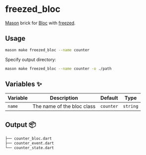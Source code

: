 # freezed_bloc

[Mason][3] brick for [Bloc][2] with [freezed][2].

## Usage

```sh
mason make freezed_bloc --name counter
```

Specify output directory:

```sh
mason make freezed_bloc --name counter -o ./path
```

## Variables ✨

| Variable | Description                | Default   | Type     |
| -------- | -------------------------- | --------- | -------- |
| `name`   | The name of the bloc class | `counter` | `string` |

## Output 📦

```sh
├── counter_bloc.dart
├── counter_event.dart
└── counter_state.dart
```

[1]: https://pub.dev/packages/freezed
[2]: https://github.com/felangel/bloc
[3]: https://github.com/felangel/mason/tree/master/packages/mason_cli
